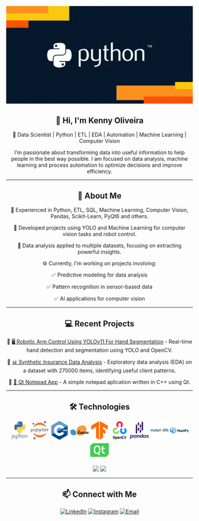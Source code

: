 <div id="banner" align="center">
  <img src="banner.gif">
</div>

<div id="main-info" align="center">

  ## 👋 Hi, I'm Kenny Oliveira
  
  🎯 Data Scientist | Python | ETL | EDA | Automation | Machine Learning | Computer Vision  
  
  I'm passionate about transforming data into useful information to help people in the best way possible. I am focused on data analysis, machine learning and process automation to optimize decisions and improve efficiency.

</div>

---

<div id="" align="center">
  
  ## 🚀 About Me
  
  🔹 Experienced in Python, ETL, SQL, Machine Learning, Computer Vision, Pandas, Scikit-Learn, PyQt6 and others.  
  
  🔹 Developed projects using YOLO and Machine Learning for computer vision tasks and robot control.
  
  🔹 Data analysis applied to multiple datasets, focusing on extracting powerful insights.  
  
  ⚙️ Currently, I'm working on projects involving:
  
  ✅ Predictive modeling for data analysis
  
  ✅ Pattern recognition in sensor-based data
  
  ✅ AI applications for computer vision 

</div>

---

<div id="recent-projects" align="center">

  ## 💻 Recent Projects  
  
  📌 [🖥️ Robotic Arm Control Using YOLOv11 For Hand Segmentation](https://github.com/your-username/yolo-hand-segmentation) - Real-time hand detection and segmentation using YOLO and OpenCV.

  📌 [📊 Synthetic Insurance Data Analysis](https://github.com/KennymarOliveira/synthetic_insurance_data_eda) - Exploratory data analysis (EDA) on a dataset with 270000 items, identifying useful client patterns.  
  
  📌 [📝 Qt Notepad App](https://github.com/KennymarOliveira/notepadd) - A simple notepad aplication written in C++ using Qt.
 
  <!--📌 [🌡️ Smart Temperature Control](https://github.com/your-username/smart-temperature-control) - Automated temperature control system based on DHT11 and PIR sensors.--> 
  
</div>

---

<div id="technologies" align="center">
  
  ## 🛠️ Technologies
  
  <div id="technologies-icons">
    <img src = "https://github.com/devicons/devicon/blob/master/icons/python/python-original-wordmark.svg" title = "Python" alt = "Python" width = "50" height = "50">
    <img src = "https://github.com/devicons/devicon/blob/master/icons/jupyter/jupyter-original-wordmark.svg" title = "Jupyter" alt = "Jupyter" width = "50" height = "50">
    <img src = "https://github.com/devicons/devicon/blob/master/icons/cplusplus/cplusplus-original.svg" title = "C++" alt = "C++" width = "50" height = "50">
    <img src = "https://github.com/devicons/devicon/blob/master/icons/scikitlearn/scikitlearn-original.svg" title = "Scikit Learn" alt = "Scikit Learn" width = "50" height = "50">
    <img src = "https://github.com/devicons/devicon/blob/master/icons/tensorflow/tensorflow-original.svg" title = "Tensorflow" alt = "Tensorflow" width = "50" height = "50">
    <img src = "https://github.com/devicons/devicon/blob/master/icons/opencv/opencv-original-wordmark.svg" title = "OpenCV" alt = "OpenCV" width = "50" height = "50">
    <img src = "https://github.com/devicons/devicon/blob/master/icons/pandas/pandas-original-wordmark.svg" title = "Pandas" alt = "Pandas" width = "50" height = "50">
    <img src = "https://github.com/devicons/devicon/blob/master/icons/matplotlib/matplotlib-original-wordmark.svg" title = "Matplotlib" alt = "Matplotlib" width = "50" height = "50">
    <img src = "https://github.com/devicons/devicon/blob/master/icons/numpy/numpy-original-wordmark.svg" title = "Numpy" alt = "Numpy" width = "50" height = "50">
    <img src = "https://github.com/devicons/devicon/blob/master/icons/qt/qt-original.svg" title = "Qt" alt = "Qt" width = "50" height = "50">
  </div>
  
</div>

<p>
   
</p>

<div id="stats" align="center">
  <img height = "200em" src="https://github-readme-stats.vercel.app/api/top-langs/?username=kennymaroliveira&show_icons=true&theme=github_dark&count_private=true"/>
  <img height = "200em" src="https://github-readme-stats.vercel.app/api?username=kennymaroliveira&show_icons=true&theme=github_dark&count_private=true"/>
</div>

---

<div id="contact-badges" align="center">
  
  ## 📫 Connect with Me
  
  [![LinkedIn](https://img.shields.io/badge/LinkedIn-Profile-blue?logo=linkedin&logoColor=white)](https://www.linkedin.com/in/kennymar-oliveira-864499222/)
  [![Instagram](https://img.shields.io/badge/Instagram-Profile-E4405F?logo=instagram&logoColor=white)](https://www.instagram.com/kennymaroliveira/)
  [![Email](https://img.shields.io/badge/Email-Contact-D14836?logo=gmail&logoColor=white)](mailto:kennymar.oliveira70@gmail.com)

</div>

<!--## 🌐 Portfolio: [your-username.github.io](https://your-username.github.io/)-->

<!-- <div id="" align="center"></div> -->
